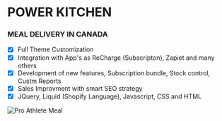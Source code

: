 # POWER KITCHEN
### MEAL DELIVERY IN CANADA

- [x] Full Theme Customization
- [x] Integration with App's as ReCharge (Subscripton), Zapiet and many others
- [x] Development of new features, Subscription bundle, Stock control, Custm Reports
- [x] Sales Improvment with smart SEO strategy
- [x] JQuery, Liquid (Shopify Language), Javascript, CSS and HTML  

![Pro Athlete Meal](https://user-images.githubusercontent.com/53456120/121731449-55b28e80-cac7-11eb-85c4-a3942effe40d.png)

